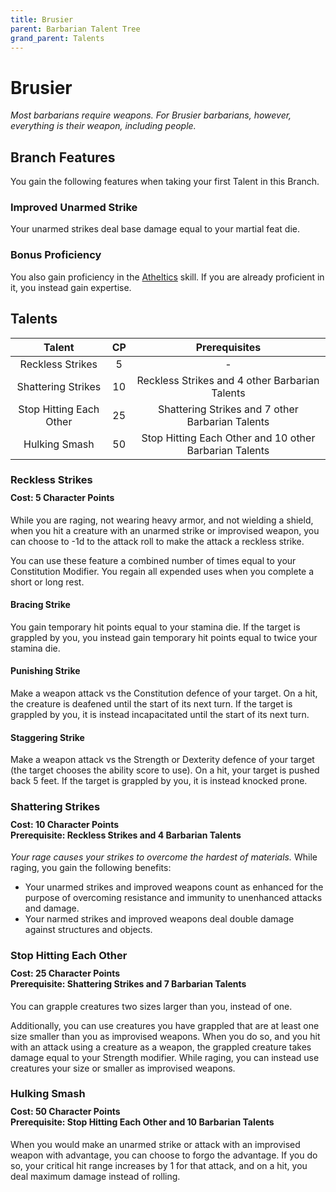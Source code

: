```yaml
---
title: Brusier
parent: Barbarian Talent Tree
grand_parent: Talents
---
```


# Brusier
*Most barbarians require weapons. For Brusier barbarians, however, everything is their weapon, including people.*

## Branch Features
You gain the following features when taking your first Talent in this Branch.

### Improved Unarmed Strike

Your unarmed strikes deal base damage equal to your martial feat die.

### Bonus Proficiency
You also gain proficiency in the [Atheltics](https://stormchaserroleplaying.com/stormchaserRPG/Skills/Atheltics) skill. If you are already proficient in it, you instead gain expertise.

## Talents

| Talent | CP | Prerequisites |
|:------:|:--:|:-------------:|
| Reckless Strikes | 5 | - |
| Shattering Strikes | 10 | Reckless Strikes and 4 other Barbarian Talents |
| Stop Hitting Each Other | 25 | Shattering Strikes and 7 other Barbarian Talents |
| Hulking Smash | 50 | Stop Hitting Each Other and 10 other Barbarian Talents |

### Reckless Strikes

<div style="margin-top:-10px;"></div>

#### **Cost:** 5 Character Points
While you are raging, not wearing heavy armor, and not wielding a shield, when you hit a creature with an unarmed strike or improvised weapon, you can choose to -1d to the attack roll to make the attack a reckless strike.

You can use these feature a combined number of times equal to your Constitution Modifier. You regain all expended uses when you complete a short or long rest.

#### Bracing Strike
You gain temporary hit points equal to your stamina die. If the target is grappled by you, you instead gain temporary hit points equal to twice your stamina die.

#### Punishing Strike
Make a weapon attack vs the Constitution defence of your target. On a hit, the creature is deafened until the start of its next turn. If the target is grappled by you, it is instead incapacitated until the start of its next turn.

#### Staggering Strike
Make a weapon attack vs the Strength or Dexterity defence of your target (the target chooses the ability score to use). On a hit, your target is pushed back 5 feet. If the target is grappled by you, it is instead knocked prone.

### Shattering Strikes

<div style="margin-top:-10px;"></div>

#### **Cost:** 10 Character Points<br>**Prerequisite:** Reckless Strikes and 4 Barbarian Talents
*Your rage causes your strikes to overcome the hardest of materials.* While raging, you gain the following benefits:
- Your unarmed strikes and improved weapons count as enhanced for the purpose of overcoming resistance and immunity to unenhanced attacks and damage.
- Your narmed strikes and improved weapons deal double damage against structures and objects.

### Stop Hitting Each Other

<div style="margin-top:-10px;"></div>

#### **Cost:** 25 Character Points<br>**Prerequisite:** Shattering Strikes and 7 Barbarian Talents
You can grapple creatures two sizes larger than you, instead of one. 

Additionally, you can use creatures you have grappled that are at least one size smaller than you as improvised weapons. When you do so, and you hit with an attack using a creature as a weapon, the grappled creature takes damage equal to your Strength modifier. While raging, you can instead use creatures your size or smaller as improvised weapons.

### Hulking Smash

<div style="margin-top:-10px;"></div>

#### **Cost:** 50 Character Points<br> **Prerequisite:** Stop Hitting Each Other and 10 Barbarian Talents
When you would make an unarmed strike or attack with an improvised weapon with advantage, you can choose to forgo the advantage. If you do so, your critical hit range increases by 1 for that attack, and on a hit, you deal maximum damage instead of rolling.